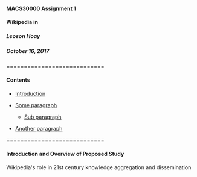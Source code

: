 #### MACS30000 Assignment 1

#### Wikipedia in 

##### Leoson Hoay

##### October 16, 2017

============================

#### Contents

* [Introduction](#introduction)

* [Some paragraph](#paragraph1)
    
    * [Sub paragraph](#subparagraph1)

* [Another paragraph](#paragraph2)


============================

#### Introduction and Overview of Proposed Study <a name = "introduction"></a>

Wikipedia's role in 21st century knowledge aggregation and dissemination 